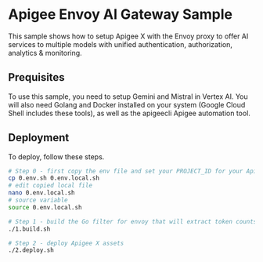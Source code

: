 # Apigee Envoy AI Gateway Sample
This sample shows how to setup Apigee X with the Envoy proxy to offer AI services to multiple models with unified authentication, authorization, analytics & monitoring.

## Prequisites
To use this sample, you need to setup Gemini and Mistral in Vertex AI. You will also need Golang and Docker installed on your system (Google Cloud Shell includes these tools), as well as the apigeecli Apigee automation tool.

## Deployment
To deploy, follow these steps.
```sh
# Step 0 - first copy the env file and set your PROJECT_ID for your Apigee X & Vertex AI services
cp 0.env.sh 0.env.local.sh
# edit copied local file
nano 0.env.local.sh
# source variable
source 0.env.local.sh

# Step 1 - build the Go filter for envoy that will extract token counts from the payloads
./1.build.sh

# Step 2 - deploy Apigee X assets
./2.deploy.sh


```